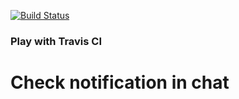 [![Build Status](https://travis-ci.org/vsb2007/play-with-travis.svg?branch=master)](https://travis-ci.org/vsb2007/play-with-travis)

### Play with Travis CI
# Check notification in chat
